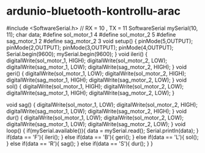 # ardunio-bluetooth-kontrollu-arac

#include <SoftwareSerial.h>
// RX = 10 , TX = 11
SoftwareSerial mySerial(10, 11);
char data;
#define sol_motor_1 4
#define sol_motor_2 5
#define sag_motor_1 2
#define sag_motor_2 3
void setup() {
pinMode(5,OUTPUT);
pinMode(2,OUTPUT);
pinMode(3,OUTPUT);
pinMode(4,OUTPUT);
Serial.begin(9600);
mySerial.begin(9600);
}
void ileri()
{
digitalWrite(sol_motor_1, HIGH);
digitalWrite(sol_motor_2, LOW);
digitalWrite(sag_motor_1, LOW);
digitalWrite(sag_motor_2, HIGH);
}
void geri()
{
digitalWrite(sol_motor_1, LOW);
digitalWrite(sol_motor_2, HIGH);
digitalWrite(sag_motor_1, HIGH);
digitalWrite(sag_motor_2, LOW);
}
void sol()
{
digitalWrite(sol_motor_1, HIGH);
digitalWrite(sol_motor_2, LOW);
digitalWrite(sag_motor_1, HIGH);
digitalWrite(sag_motor_2, LOW);
}



void sag()
{
digitalWrite(sol_motor_1, LOW);
digitalWrite(sol_motor_2, HIGH);
digitalWrite(sag_motor_1, LOW);
digitalWrite(sag_motor_2, HIGH);
}
void dur()
{
digitalWrite(sol_motor_1, LOW);
digitalWrite(sol_motor_2, LOW);
digitalWrite(sag_motor_1, LOW);
digitalWrite(sag_motor_2, LOW);
}
void loop() {
if(mySerial.available()){
data = mySerial.read();
Serial.println(data);
}
if(data == 'F'){
ileri();
}
else if(data == 'B'){
geri();
}
else if(data == 'L'){
sol();
}
else if(data == 'R'){
sag();
}
else if(data == 'S'){
dur();
}
}
